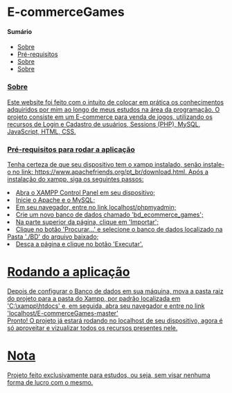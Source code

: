 <h1>E-commerceGames</h1>

  <h4>Sumário</h4>
    <!--TS-->
    <ul>
      <li><a href="#sobre">Sobre</li>
      <li><a href="#requisitos">Pré-requisitos</li>
      <li><a href="#instalacao">Sobre</li>
      <li><a href="#nota">Sobre</li>
    </ul>
    
  <h3 id='sobre'>Sobre</h3>
  <p>Este website foi feito com o intuito de colocar em prática os conhecimentos adquiridos por mim ao longo de meus estudos na área da programação. O projeto consiste em um E-commerce para venda de jogos, utilizando os recursos de Login e Cadastro de usuários, Sessions (PHP), MySQL, JavaScript, HTML, CSS.</p>
  
  <h3 id='requisitos'>Pré-requisitos para rodar a aplicação</h3>
  <p>Tenha certeza de que seu dispositivo tem o xampp instalado, senão instale-o no link: https://www.apachefriends.org/pt_br/download.html. Após a instalação do xampp, siga os seguintes passos:</p>
  <li>Abra o XAMPP Control Panel em seu dispositivo;</li>
  <li>Inicie o Apache e o MySQL;</li>
  <li>Em seu navegador, entre no link localhost/phpmyadmin;</li>
  <li>Crie um novo banco de dados chamado 'bd_ecommerce_games';</li>
  <li>Na parte superior da página, clique em 'Importar';</li>
  <li>Clique no botão 'Procurar...' e selecione o banco de dados localizado na Pasta './BD' do arquivo baixado;</li>
  <li>Desça a página e clique no botão 'Executar'.</li>
  
  # Rodando a aplicação
  
  Depois de configurar o Banco de dados em sua máquina, mova a pasta raiz do projeto para a pasta do Xampp, por padrão localizada em 'C:\xampp\htdocs' e, em seguida, abra seu navegador e entre no link 'localhost/E-commerceGames-master'  
  Pronto! O projeto já estará rodando no localhost de seu dispositivo, agora é só aproveitar e vizualizar todos os recursos presentes nele.
  
  # Nota
  Projeto feito exclusivamente para estudos, ou seja, sem visar nenhuma forma de lucro com o mesmo.
